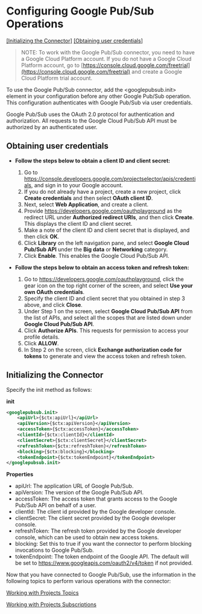 # Configuring Google Pub/Sub Operations

[[Initializing the Connector]](#initializing-the-connector)  [[Obtaining user credentials]](#obtaining-user-credentials)

> NOTE: To work with the Google Pub/Sub connector, you need to have a Google Cloud Platform account. If you do not have a Google Cloud Platform account, go to [https://console.cloud.google.com/freetrial](https://console.cloud.google.com/freetrial) and create a Google Cloud Platform trial account.

To use the Google Pub/Sub connector, add the <googlepubsub.init> element in your configuration before any other Google Pub/Sub operation. This configuration authenticates with Google Pub/Sub via user credentials.

Google Pub/Sub uses the OAuth 2.0 protocol for authentication and authorization. All requests to the Google Cloud Pub/Sub API must be authorized by an authenticated user.

## Obtaining user credentials

* **Follow the steps below to obtain a client ID and client secret:**

    1. Go to https://console.developers.google.com/projectselector/apis/credentials, and sign in to your Google account. 
    2. If you do not already have a project, create a new project, click **Create credentials** and then select **OAuth client ID**.
    3. Next, select **Web Application**, and create a client. 
    4. Provide  https://developers.google.com/oauthplayground as the redirect URL under **Authorized redirect URIs**, and then click **Create**. This displays the client ID and client secret.
    5. Make a note of the client ID and client secret that is displayed, and then click **OK**.
    6. Click **Library** on the left navigation pane, and select **Google Cloud Pub/Sub API** under the **Big data** or **Networking** category. 
    7. Click **Enable**. This enables the Google Cloud Pub/Sub API.

* **Follow the steps below to obtain an access token and refresh token:**

    1. Go to https://developers.google.com/oauthplayground, click the gear icon on the top right corner of the screen, and select **Use your own OAuth credentials**. 
    2. Specify the client ID and client secret that you obtained in step 3 above, and click **Close**.
    3. Under Step 1 on the screen, select **Google Cloud Pub/Sub API** from the list of APIs, and select all the scopes that are listed down under **Google Cloud Pub/Sub API**.
    4. Click **Authorize APIs**. This requests for permission to access your profile details.
    5. Click **ALLOW**.
    6. In Step 2 on the screen, click **Exchange authorization code for tokens** to generate and view the access token and refresh token. 

## Initializing the Connector
Specify the init method as follows:

**init**
```xml
<googlepubsub.init>
    <apiUrl>{$ctx:apiUrl}</apiUrl>
    <apiVersion>{$ctx:apiVersion}</apiVersion>
    <accessToken>{$ctx:accessToken}</accessToken>
    <clientId>{$ctx:clientId}</clientId>
    <clientSecret>{$ctx:clientSecret}</clientSecret>
    <refreshToken>{$ctx:refreshToken}</refreshToken>
    <blocking>{$ctx:blocking}</blocking>
    <tokenEndpoint>{$ctx:tokenEndpoint}</tokenEndpoint>
</googlepubsub.init>
```
**Properties** 
* apiUrl: The application URL of Google Pub/Sub. 
* apiVersion: The version of the Google Pub/Sub API.
* accessToken: The access token that grants access to the Google Pub/Sub API on behalf of a user.
* clientId: The client id provided by the Google developer console.
* clientSecret: The client secret provided by the Google developer console.
* refreshToken: The refresh token provided by the Google developer console, which can be used to obtain new access tokens.
* blocking: Set this to true if you want the connector to perform blocking invocations to Google Pub/Sub.
* tokenEndpoint: The token endpoint of the Google API. The default will be set to https://www.googleapis.com/oauth2/v4/token if not provided.

Now that you have connected to Google Pub/Sub, use the information in the following topics to perform various operations with the connector:

[Working with Projects Topics](topics.md)

[Working with Projects Subscriptions](subscriptions.md)

